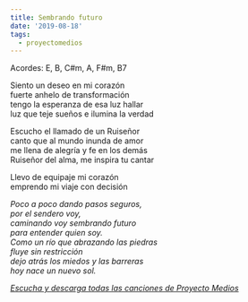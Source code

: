 ```yaml
---
title: Sembrando futuro
date: '2019-08-18'
tags:
  - proyectomedios
---
```

Acordes: E, B, C#m, A, F#m, B7

Siento un deseo en mi corazón\
fuerte anhelo de transformación\
tengo la esperanza de esa luz hallar\
luz que teje sueños e ilumina la verdad   

Escucho el llamado de un Ruiseñor\
canto que al mundo inunda de amor\
me llena de alegría y fe en los demás\
Ruiseñor del alma, me inspira tu cantar   

Llevo de equipaje mi corazón\
emprendo mi viaje con decisión   

*Poco a poco dando pasos seguros,*\
*por el sendero voy,*\
*caminando voy sembrando futuro*\
*para entender quien soy.*\
*Como un río que abrazando las piedras*\
*fluye sin restricción*\
*dejo atrás los miedos y las barreras*\
*hoy nace un nuevo sol.*

*[Escucha y descarga todas las canciones de Proyecto Medios](https://www.musicaparalatransformacion.com/musica)*
